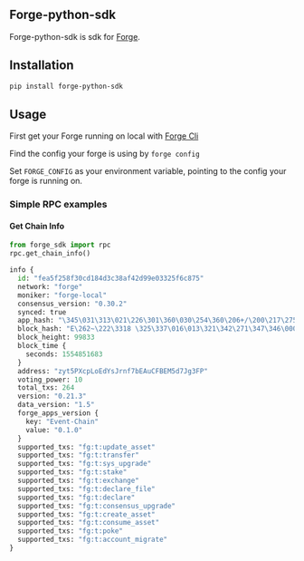 ## Forge-python-sdk
Forge-python-sdk is sdk for [Forge](https://github.com/ArcBlock/forge).

## Installation
```sh
pip install forge-python-sdk
```

## Usage
First get your Forge running on local with [Forge Cli](https://github.com/ArcBlock/forge-js/tree/master/packages/forge-cli)

Find the config your forge is using by `forge config`

Set `FORGE_CONFIG` as your environment variable, pointing to the config your forge is running on.

### Simple RPC examples

#### Get Chain Info
```python
from forge_sdk import rpc
rpc.get_chain_info()

info {
  id: "fea5f258f30cd184d3c38af42d99e03325f6c875"
  network: "forge"
  moniker: "forge-local"
  consensus_version: "0.30.2"
  synced: true
  app_hash: "\345\031\313\021\226\301\360\030\254\360\206+/\200\217\275/\r`\021\026\243\342g1\256\335\340\246lr\213"
  block_hash: "E\262~\222\3318 \325\337\016\013\321\342\271\347\346\000\264uC\225nc\354\275n\020~\372x#e"
  block_height: 99833
  block_time {
    seconds: 1554851683
  }
  address: "zyt5PXcpLoEdYsJrnf7bEAuCFBEM5d7Jg3FP"
  voting_power: 10
  total_txs: 264
  version: "0.21.3"
  data_version: "1.5"
  forge_apps_version {
    key: "Event-Chain"
    value: "0.1.0"
  }
  supported_txs: "fg:t:update_asset"
  supported_txs: "fg:t:transfer"
  supported_txs: "fg:t:sys_upgrade"
  supported_txs: "fg:t:stake"
  supported_txs: "fg:t:exchange"
  supported_txs: "fg:t:declare_file"
  supported_txs: "fg:t:declare"
  supported_txs: "fg:t:consensus_upgrade"
  supported_txs: "fg:t:create_asset"
  supported_txs: "fg:t:consume_asset"
  supported_txs: "fg:t:poke"
  supported_txs: "fg:t:account_migrate"
}

```
